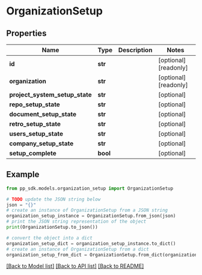 # OrganizationSetup


## Properties

Name | Type | Description | Notes
------------ | ------------- | ------------- | -------------
**id** | **str** |  | [optional] [readonly] 
**organization** | **str** |  | [optional] [readonly] 
**project_system_setup_state** | **str** |  | [optional] 
**repo_setup_state** | **str** |  | [optional] 
**document_setup_state** | **str** |  | [optional] 
**retro_setup_state** | **str** |  | [optional] 
**users_setup_state** | **str** |  | [optional] 
**company_setup_state** | **str** |  | [optional] 
**setup_complete** | **bool** |  | [optional] 

## Example

```python
from pp_sdk.models.organization_setup import OrganizationSetup

# TODO update the JSON string below
json = "{}"
# create an instance of OrganizationSetup from a JSON string
organization_setup_instance = OrganizationSetup.from_json(json)
# print the JSON string representation of the object
print(OrganizationSetup.to_json())

# convert the object into a dict
organization_setup_dict = organization_setup_instance.to_dict()
# create an instance of OrganizationSetup from a dict
organization_setup_from_dict = OrganizationSetup.from_dict(organization_setup_dict)
```
[[Back to Model list]](../README.md#documentation-for-models) [[Back to API list]](../README.md#documentation-for-api-endpoints) [[Back to README]](../README.md)


